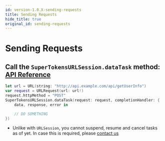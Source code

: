 ```yaml
---
id: version-1.0.X-sending-requests
title: Sending Requests
hide_title: true
original_id: sending-requests
---
```


# Sending Requests

## Call the ```SuperTokensURLSession.dataTask``` method: [API Reference](./api-reference#supertokensurlsessiondatataskrequest-urlrequest-completionhandler-escaping-data-urlresponse-error-void)

```swift
let url = URL(string: "http://api.example.com/api/getUserInfo")
var request = URLRequest(url: url!)
request.httpMethod = "POST"
SuperTokensURLSession.dataTask(request: request, completionHandler: {
    data, response, error in

    // DO SOMETHING
})
```

- Unlike with ```URLSession```, you cannot suspend, resume and cancel tasks as of yet. In case this is required, please [contact us](mailto:team@supertokens.io)